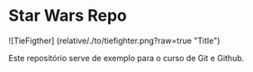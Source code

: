 # Star Wars Repo

![TieFigther] (relative/./to/tiefighter.png?raw=true "Title")

Este repositório serve de exemplo para o curso de Git e Github.